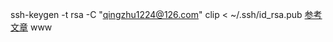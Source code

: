 ssh-keygen -t rsa -C "qingzhu1224@126.com"
clip < ~/.ssh/id_rsa.pub
[参考文章](https://www.jianshu.com/p/59811ae18799) 
www